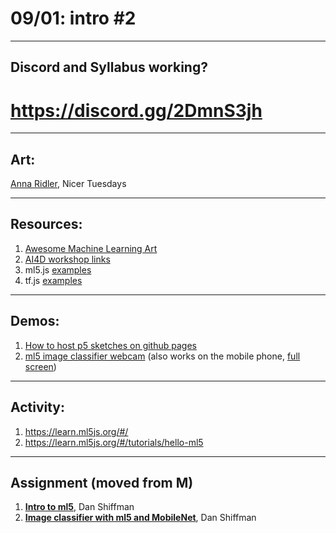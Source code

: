 # 09/01: intro #2



---

## Discord and Syllabus working?

# https://discord.gg/2DmnS3jh



---

## Art:

[Anna Ridler](https://youtu.be/VlJfvoEXKbk), Nicer Tuesdays



---

## Resources:

1. [Awesome Machine Learning Art](https://github.com/vibertthio/awesome-machine-learning-art)  
2. [AI4D workshop links](https://github.com/mmattyg/AI4D)
3. ml5.js  [examples](https://github.com/ml5js/ml5-examples)  
4. tf.js  [examples](https://github.com/tensorflow/tfjs-examples)  



---

## Demos:

1. [How to host p5  sketches on github pages](https://youtu.be/8HPYsDTk17A) 
2.  [ml5 image classifier webcam](https://editor.p5js.org/yining/sketches/TKI4SkqM5) (also works on the  mobile phone, [full screen](https://editor.p5js.org/yining/full/TKI4SkqM5))



---

## Activity:

1. https://learn.ml5js.org/#/
2. https://learn.ml5js.org/#/tutorials/hello-ml5



---

## Assignment (moved from M)

1. [**Intro to ml5**](https://www.youtube.com/watch?v=yNkAuWz5lnY), Dan Shiffman
2.  [**Image classifier with ml5 and MobileNet**](https://www.youtube.com/watch?v=yNkAuWz5lnY), Dan Shiffman

